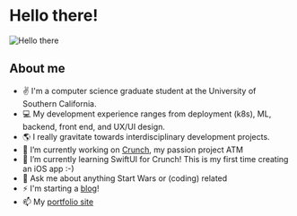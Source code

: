 # Hello there!
![Hello there](https://media.giphy.com/media/Nx0rz3jtxtEre/giphy.gif)

## About me
- ✌️ I'm a computer science graduate student at the University of Southern California. 
- 💻 My development experience ranges from deployment (k8s), ML, backend, front end, and UX/UI design. 
- 🌎 I really gravitate towards interdisciplinary development projects.
- 🔭 I’m currently working on [Crunch](), my passion project ATM 
- 🌱 I’m currently learning SwiftUI for Crunch! This is my first time creating an iOS app :-) 
- 💬 Ask me about anything Start Wars or (coding) related 
- ⚡ I'm starting a [blog]()!
- 📫 My [portfolio site]()


